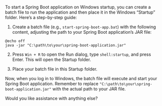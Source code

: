 To start a Spring Boot application on Windows startup, you can create a batch file to run the application and then place it in the Windows “Startup” folder. Here’s a step-by-step guide:

1. Create a batch file (e.g., `start-spring-boot-app.bat`) with the following content, adjusting the path to your Spring Boot application’s JAR file:

```batch
@echo off
java -jar "C:\path\to\your\spring-boot-application.jar"
```

2. Press `Win + R` to open the Run dialog, type `shell:startup`, and press Enter. This will open the Startup folder.
    
3. Place your batch file in this Startup folder.
    

Now, when you log in to Windows, the batch file will execute and start your Spring Boot application. Remember to replace `"C:\path\to\your\spring-boot-application.jar"` with the actual path to your JAR file.

Would you like assistance with anything else?
